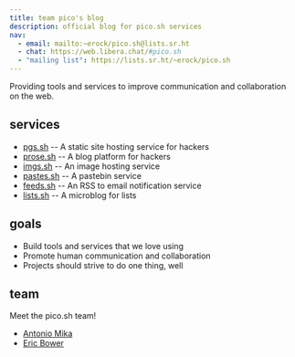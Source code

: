```yaml
---
title: team pico's blog
description: official blog for pico.sh services
nav:
  - email: mailto:~erock/pico.sh@lists.sr.ht
  - chat: https://web.libera.chat/#pico.sh
  - "mailing list": https://lists.sr.ht/~erock/pico.sh
---
```


Providing tools and services to improve communication and collaboration on the web.

## services

- [pgs.sh](https://pgs.sh) -- A static site hosting service for hackers 
- [prose.sh](https://prose.sh) -- A blog platform for hackers
- [imgs.sh](https://imgs.sh) -- An image hosting service
- [pastes.sh](https://pastes.sh) -- A pastebin service
- [feeds.sh](https://feeds.sh) -- An RSS to email notification service
- [lists.sh](https://lists.sh) -- A microblog for lists

## goals

- Build tools and services that we love using 
- Promote human communication and collaboration
- Projects should strive to do one thing, well

## team

Meet the pico.sh team!

- [Antonio Mika](https://antoniomika.me)
- [Eric Bower](https://erock.io)
